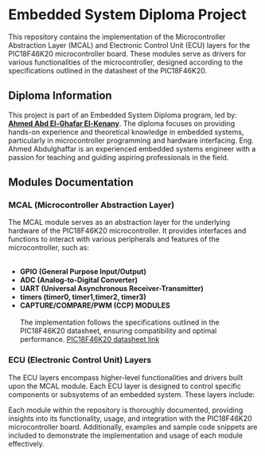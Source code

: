# Embedded System Diploma Project

This repository contains the implementation of the Microcontroller Abstraction Layer (MCAL) and Electronic Control Unit (ECU) layers for the PIC18F46K20 microcontroller board. These modules serve as drivers for various functionalities of the microcontroller, designed according to the specifications outlined in the datasheet of the PIC18F46K20.

## Diploma Information

This project is part of an Embedded System Diploma program, led by: **[Ahmed Abd El-Ghafar El-Kenany](https://www.linkedin.com/in/ahmedabdelghafarmohammed/)**. The diploma focuses on providing hands-on experience and theoretical knowledge in embedded systems, particularly in microcontroller programming and hardware interfacing. Eng. Ahmed Abdulghaffar is an experienced embedded systems engineer with a passion for teaching and guiding aspiring professionals in the field.


## Modules Documentation

### MCAL (Microcontroller Abstraction Layer)

The MCAL module serves as an abstraction layer for the underlying hardware of the PIC18F46K20 microcontroller.
It provides interfaces and functions to interact with various peripherals and features of the microcontroller, such as: <br><br>
- **GPIO (General Purpose Input/Output)**<br>
-  **ADC (Analog-to-Digital Converter)** <br>
-  **UART (Universal Asynchronous Receiver-Transmitter)** <br>
-  **timers (timer0, timer1,timer2, timer3)** <br>
-  **CAPTURE/COMPARE/PWM (CCP) MODULES** <br><br>
The implementation follows the specifications outlined in the PIC18F46K20 datasheet, ensuring compatibility and optimal performance.
[PIC18F46K20 datasheet link](https://ww1.microchip.com/downloads/en/devicedoc/40001303h.pdf)

### ECU (Electronic Control Unit) Layers

The ECU layers encompass higher-level functionalities and drivers built upon the MCAL module. Each ECU layer is designed to control specific components or subsystems of an embedded system. These layers include:

Each module within the repository is thoroughly documented, providing insights into its functionality, usage, and integration with the PIC18F46K20 microcontroller board. Additionally, examples and sample code snippets are included to demonstrate the implementation and usage of each module effectively.
